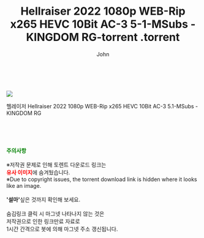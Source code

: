 ﻿---
layout: post
title:  "                   Hellraiser 2022 1080p WEB-Rip x265 HEVC 10Bit AC-3 5-1-MSubs - KINGDOM RG-torrent                .torrent"
author: John
categories: [ 영화 ]
tags: [  ]
image: https://torrentrj58.com/uploadfile/full/6072451cb476e2cb5408ef8716e8fccfdc678096.jpg 
description: "                   Hellraiser 2022 1080p WEB-Rip x265 HEVC 10Bit AC-3 5-1-MSubs - KINGDOM RG-torrent                 torrent 정보 공유"
toc: true
toc_sticky: true
---

<br>
<p><img src="https://torrentrj58.com/uploadfile/full/6072451cb476e2cb5408ef8716e8fccfdc678096.jpg"/></p>
 헬레이저 Hellraiser 2022 1080p WEB-Rip x265 HEVC 10Bit AC-3 5.1-MSubs - KINGDOM RG  
    
<br><br><br>
<p data-ke-size="size16"><b><span style="color: green;">주의사항</span></b><br /><br />※저작권 문제로 인해 토렌트 다운로드 링크는<br /><b><span style="color: red;">유사 이미지</span></b>에 숨겨뒀습니다.<br />※Due to copyright issues, the torrent download link is hidden where it looks like an image.<br /><br /><b>'설마'</b>싶은 것까지 확인해 보세요.<br /><br />숨김링크 클릭 시 마그넷 나타나지 않는 것은<br />저작권으로 인한 링크만료 자료로<br />1시간 간격으로 봇에 의해 마그넷 주소 갱신됩니다.</p>
